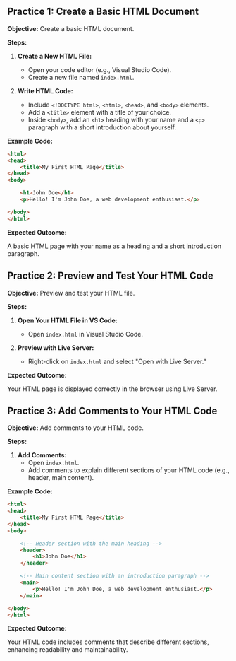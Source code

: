 ## **Practice 1: Create a Basic HTML Document**

**Objective:** Create a basic HTML document.

**Steps:**

1.  **Create a New HTML File:**
    
    -   Open your code editor (e.g., Visual Studio Code).
    -   Create a new file named `index.html`.
2.  **Write HTML Code:**
    
    -   Include `<!DOCTYPE html>`, `<html>`, `<head>`, and `<body>` elements.
    -   Add a `<title>` element with a title of your choice.
    -   Inside `<body>`, add an `<h1>` heading with your name and a `<p>` paragraph with a short introduction about yourself.

**Example Code:**

```html
<html>
<head>
    <title>My First HTML Page</title>
</head>
<body>

    <h1>John Doe</h1>
    <p>Hello! I'm John Doe, a web development enthusiast.</p>

</body>
</html>
```

**Expected Outcome:**

A basic HTML page with your name as a heading and a short introduction paragraph.

## **Practice 2: Preview and Test Your HTML Code**

**Objective:** Preview and test your HTML file.

**Steps:**

1.  **Open Your HTML File in VS Code:**
    
    -   Open `index.html` in Visual Studio Code.
2.  **Preview with Live Server:**
    
    -   Right-click on `index.html` and select "Open with Live Server."

**Expected Outcome:**

Your HTML page is displayed correctly in the browser using Live Server.

## **Practice 3: Add Comments to Your HTML Code**

**Objective:** Add comments to your HTML code.

**Steps:**

1.  **Add Comments:**
    -   Open `index.html`.
    -   Add comments to explain different sections of your HTML code (e.g., header, main content).

**Example Code:**
```html
<html>
<head>
    <title>My First HTML Page</title>
</head>
<body>

    <!-- Header section with the main heading -->
    <header>
        <h1>John Doe</h1>
    </header>

    <!-- Main content section with an introduction paragraph -->
    <main>
        <p>Hello! I'm John Doe, a web development enthusiast.</p>
    </main>

</body>
</html>
```

**Expected Outcome:**

Your HTML code includes comments that describe different sections, enhancing readability and maintainability.
<!--stackedit_data:
eyJoaXN0b3J5IjpbODAzMDU0MTM4XX0=
-->